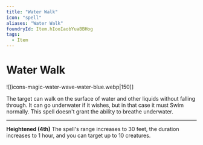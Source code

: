 ```yaml
---
title: "Water Walk"
icon: "spell"
aliases: "Water Walk"
foundryId: Item.hIooIaobYuaBBHog
tags:
  - Item
---
```


# Water Walk
![[icons-magic-water-wave-water-blue.webp|150]]

The target can walk on the surface of water and other liquids without falling through. It can go underwater if it wishes, but in that case it must Swim normally. This spell doesn't grant the ability to breathe underwater.

* * *

**Heightened (4th)** The spell's range increases to 30 feet, the duration increases to 1 hour, and you can target up to 10 creatures.

